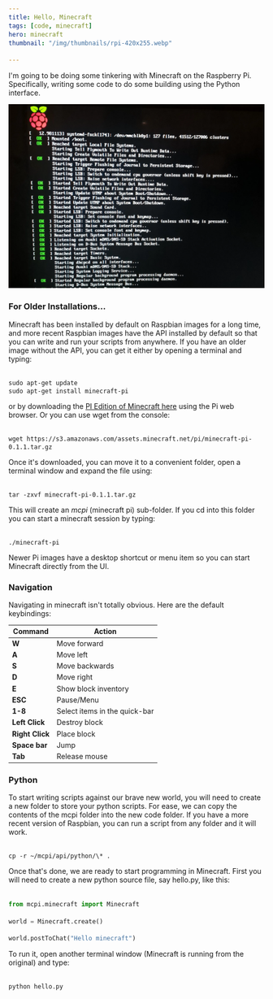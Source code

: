 ```yaml
---
title: Hello, Minecraft
tags: [code, minecraft]
hero: minecraft
thumbnail: "/img/thumbnails/rpi-420x255.webp"

---
```


I'm going to be doing some tinkering with Minecraft on the Raspberry Pi. Specifically,
writing some code to do some building using the Python interface.

![boot](/img/posts/hello--minecraft/boot-sequence.webp)

### For Older Installations...

Minecraft has been installed by default on Raspbian images for a long time, and more recent
Raspbian images have the API installed by default so that you can write and run your scripts
from anywhere. If you have an older image without the API, you can get it either by opening
a terminal and typing:

```shell

sudo apt-get update
sudo apt-get install minecraft-pi

```

or by downloading the <a href="https://s3.amazonaws.com/assets.minecraft.net/pi/minecraft-pi-0.1.1.tar.gz">PI
Edition of Minecraft here</a> using the Pi web browser. Or you can use wget from the console:

```shell

wget https://s3.amazonaws.com/assets.minecraft.net/pi/minecraft-pi-0.1.1.tar.gz

```

Once it's downloaded, you can move it to a convenient folder, open a terminal window and
expand the file using:

```shell

tar -zxvf minecraft-pi-0.1.1.tar.gz

```

This will create an _mcpi_ (minecraft pi) sub-folder. If you cd into this folder you can
start a minecraft session by typing:

```shell

./minecraft-pi

```

Newer Pi images have a desktop shortcut or menu item so you can start Minecraft directly
from the UI.

### Navigation

Navigating in minecraft isn't totally obvious. Here are the default keybindings:

| Command         | Action                        |
| --------------- | ----------------------------- |
| **W**           | Move forward                  |
| **A**           | Move left                     |
| **S**           | Move backwards                |
| **D**           | Move right                    |
| **E**           | Show block inventory          |
| **ESC**         | Pause/Menu                    |
| **1-8**         | Select items in the quick-bar |
| **Left Click**  | Destroy block                 |
| **Right Click** | Place block                   |
| **Space bar**   | Jump                          |
| **Tab**         | Release mouse                 |

### Python

To start writing scripts against our brave new world, you will need to create a
new folder to store your python scripts. For ease, we can copy the contents of the
mcpi folder into the new code folder. If you have a more recent version of Raspbian,
you can run a script from any folder and it will work.

```shell

cp -r ~/mcpi/api/python/\* .

```

Once that's done, we are ready to start programming in Minecraft. First you will need
to create a new python source file, say hello.py, like this:

```python

from mcpi.minecraft import Minecraft

world = Minecraft.create()

world.postToChat("Hello minecraft")

```

To run it, open another terminal window (Minecraft is running from the original) and
type:

```shell

python hello.py

```
